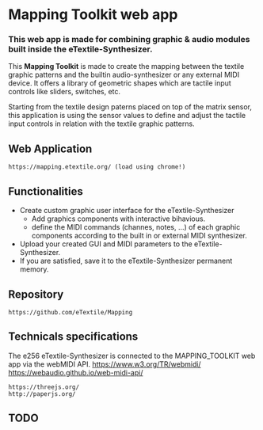 # Mapping Toolkit web app
### This web app is made for combining graphic & audio modules built inside the eTextile-Synthesizer.

This **Mapping Toolkit** is made to create the mapping between the textile graphic patterns and the builtin audio-synthesizer or any external MIDI device. It offers a library of geometric shapes which are tactile input controls like sliders, switches, etc.

Starting from the textile design paterns placed on top of the matrix sensor, this application is using the sensor values to define and adjust the tactile input controls in relation with the textile graphic patterns.

## Web Application

    https://mapping.etextile.org/ (load using chrome!)

## Functionalities
- Create custom graphic user interface for the eTextile-Synthesizer
  - Add graphics components with interactive bihavious.
  - define the MIDI commands (channes, notes, ...) of each graphic components according to the built in or external MIDI synthesizer.
- Upload your created GUI and MIDI parameters to the eTextile-Synthesizer.
- If you are satisfied, save it to the eTextile-Synthesizer permanent memory.

## Repository

    https://github.com/eTextile/Mapping

## Technicals specifications
The e256 eTextile-Synthesizer is connected to the MAPPING_TOOLKIT web app via the webMIDI API.
    https://www.w3.org/TR/webmidi/
    https://webaudio.github.io/web-midi-api/
    
    https://threejs.org/
    http://paperjs.org/

## TODO

